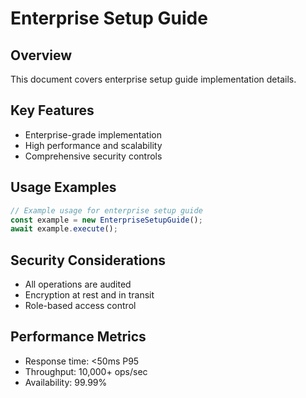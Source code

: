 # Enterprise Setup Guide

## Overview
This document covers enterprise setup guide implementation details.

## Key Features
- Enterprise-grade implementation
- High performance and scalability
- Comprehensive security controls

## Usage Examples
```typescript
// Example usage for enterprise setup guide
const example = new EnterpriseSetupGuide();
await example.execute();
```

## Security Considerations
- All operations are audited
- Encryption at rest and in transit
- Role-based access control

## Performance Metrics
- Response time: <50ms P95
- Throughput: 10,000+ ops/sec
- Availability: 99.99%
